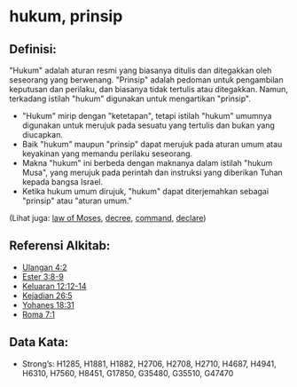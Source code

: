 # hukum, prinsip

## Definisi:

"Hukum" adalah aturan resmi yang biasanya ditulis dan ditegakkan oleh seseorang yang berwenang. "Prinsip" adalah pedoman untuk pengambilan keputusan dan perilaku, dan biasanya tidak tertulis atau ditegakkan. Namun, terkadang istilah "hukum" digunakan untuk mengartikan "prinsip".

* "Hukum" mirip dengan "ketetapan", tetapi istilah "hukum" umumnya digunakan untuk merujuk pada sesuatu yang tertulis dan bukan yang diucapkan.
* Baik "hukum" maupun "prinsip" dapat merujuk pada aturan umum atau keyakinan yang memandu perilaku seseorang.
* Makna "hukum" ini berbeda dengan maknanya dalam istilah "hukum Musa", yang merujuk pada perintah dan instruksi yang diberikan Tuhan kepada bangsa Israel.
* Ketika hukum umum dirujuk, "hukum" dapat diterjemahkan sebagai "prinsip" atau "aturan umum."

(Lihat juga: [law of Moses](../kt/lawofmoses.md), [decree](../other/decree.md), [command](../kt/command.md), [declare](../other/declare.md))

## Referensi Alkitab:

* [Ulangan 4:2](rc://en/tn/help/deu/04/02)
* [Ester 3:8-9](rc://en/tn/help/est/03/08)
* [Keluaran 12:12-14](rc://en/tn/help/exo/12/12)
* [Kejadian 26:5](rc://en/tn/help/gen/26/05)
* [Yohanes 18:31](rc://en/tn/help/jhn/18/31)
* [Roma 7:1](rc://en/tn/help/rom/07/1)

## Data Kata:

* Strong’s: H1285, H1881, H1882, H2706, H2708, H2710, H4687, H4941, H6310, H7560, H8451, G17850, G35480, G35510, G47470
